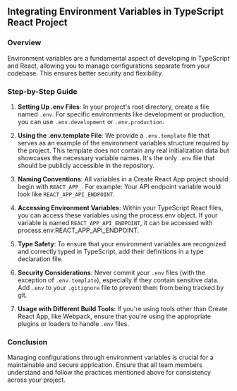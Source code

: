 ## Integrating Environment Variables in TypeScript React Project

### Overview

Environment variables are a fundamental aspect of developing in TypeScript and
React, allowing you to manage configurations separate from your codebase. This
ensures better security and flexibility.

### Step-by-Step Guide

1. **Setting Up .env Files**: In your project's root directory, create a file
named `.env`. For specific environments like development or production, you
can use `.env.development` or `.env.production`.

2. **Using the .env.template File**: We provide a `.env.template` file that
serves as an example of the environment variables structure required by the
project. This template does not contain any real initialization data but
showcases the necessary variable names. It's the only `.env` file that should
be publicly accessible in the repository.

3. **Naming Conventions**: All variables in a Create React App project should
begin with `REACT_APP_`. For example: Your API endpoint variable would look
like `REACT_APP_API_ENDPOINT`.

4. **Accessing Environment Variables**: Within your TypeScript React files, you
can access these variables using the process.env object. If your variable is
named `REACT_APP_API_ENDPOINT`, it can be accessed with
process.env.REACT_APP_API_ENDPOINT.

5. **Type Safety**: To ensure that your environment variables are recognized
and correctly typed in TypeScript, add their definitions in a type declaration
file.

6. **Security Considerations**: Never commit your `.env` files (with the
exception of `.env.template`), especially if they contain sensitive data. Add
`.env` to your `.gitignore` file to prevent them from being tracked by git.

7. **Usage with Different Build Tools**: If you're using tools other than
Create React App, like Webpack, ensure that you're using the appropriate
plugins or loaders to handle `.env` files.

### Conclusion

Managing configurations through environment variables is crucial for a
maintainable and secure application. Ensure that all team members understand
and follow the practices mentioned above for consistency across your project.
